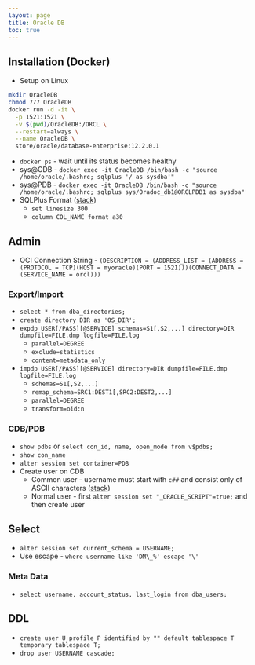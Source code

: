 ```yaml
---
layout: page
title: Oracle DB
toc: true
---
```


## Installation (Docker)
- Setup on Linux
```sh
mkdir OracleDB
chmod 777 OracleDB
docker run -d -it \
  -p 1521:1521 \
  -v $(pwd)/OracleDB:/ORCL \
  --restart=always \
  --name OracleDB \
  store/oracle/database-enterprise:12.2.0.1
```
- `docker ps` - wait until its status becomes healthy
- sys@CDB - `docker exec -it OracleDB /bin/bash -c "source /home/oracle/.bashrc; sqlplus '/ as sysdba'"`
- sys@PDB - `docker exec -it OracleDB /bin/bash -c "source /home/oracle/.bashrc; sqlplus sys/Oradoc_db1@ORCLPDB1 as sysdba"`
- SQLPlus Format ([stack](https://dba.stackexchange.com/questions/54149/how-to-make-sqlplus-output-appear-in-one-line))
  - `set linesize 300`
  - `column COL_NAME format a30`

## Admin
- OCI Connection String - `(DESCRIPTION = (ADDRESS_LIST = (ADDRESS = (PROTOCOL = TCP)(HOST = myoracle)(PORT = 1521)))(CONNECT_DATA = (SERVICE_NAME = orcl)))`

### Export/Import
- `select * from dba_directories;`
- `create directory DIR as 'OS_DIR';`
- `expdp USER[/PASS][@SERVICE] schemas=S1[,S2,...] directory=DIR dumpfile=FILE.dmp logfile=FILE.log`
  - `parallel=DEGREE`
  - `exclude=statistics`
  - `content=metadata_only`
- `impdp USER[/PASS][@SERVICE] directory=DIR dumpfile=FILE.dmp logfile=FILE.log`
  - `schemas=S1[,S2,...]`
  - `remap_schema=SRC1:DEST1[,SRC2:DEST2,...]`
  - `parallel=DEGREE`
  - `transform=oid:n`

### CDB/PDB
- `show pdbs` or `select con_id, name, open_mode from v$pdbs;`
- `show con_name`
- `alter session set container=PDB`
- Create user on CDB
  - Common user - username must start with `c##` and consist only of ASCII characters ([stack](https://stackoverflow.com/questions/22886791/invalid-common-user-or-role-name))
  - Normal user - first `alter session set "_ORACLE_SCRIPT"=true;` and then create user

## Select
- `alter session set current_schema = USERNAME;`
- Use escape - `where username like 'DM\_%' escape '\'`

### Meta Data
- `select username, account_status, last_login from dba_users;`


## DDL
- `create user U profile P identified by "" default tablespace T temporary tablespace T;`
- `drop user USERNAME cascade;`
